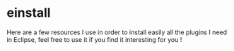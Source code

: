 einstall
========

Here are a few resources I use in order to install easily all the plugins I need in Eclipse, feel free to use it if you find it interesting for you !